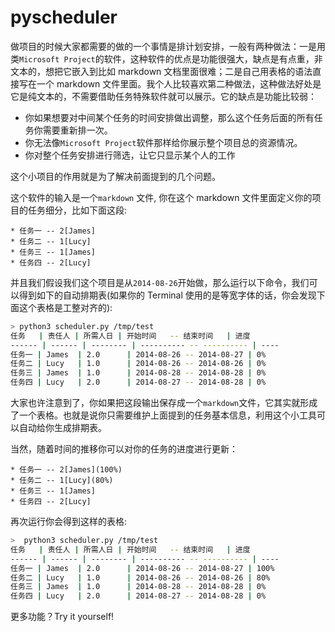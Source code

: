 pyscheduler
===========

做项目的时候大家都需要的做的一个事情是排计划安排，一般有两种做法：一是用类`Microsoft Project`的软件，这种软件的优点是功能很强大，缺点是有点重，非文本的，想把它嵌入到比如 markdown 文档里面很难；二是自己用表格的语法直接写在一个 markdown 文件里面。我个人比较喜欢第二种做法，这种做法好处是它是纯文本的，不需要借助任务特殊软件就可以展示。它的缺点是功能比较弱：

* 你如果想要对中间某个任务的时间安排做出调整，那么这个任务后面的所有任务你需要重新排一次。
* 你无法像`Microsoft Project`软件那样给你展示整个项目总的资源情况。
* 你对整个任务安排进行筛选，让它只显示某个人的工作

这个小项目的作用就是为了解决前面提到的几个问题。

这个软件的输入是一个`markdown` 文件, 你在这个 markdown 文件里面定义你的项目的任务细分，比如下面这段:

    * 任务一 -- 2[James]
    * 任务二 -- 1[Lucy]
    * 任务三 -- 1[James]
    * 任务四 -- 2[Lucy]

并且我们假设我们这个项目是从`2014-08-26`开始做，那么运行以下命令，我们可以得到如下的自动排期表(如果你的 Terminal 使用的是等宽字体的话，你会发现下面这个表格是工整对齐的):

```bash
> python3 scheduler.py /tmp/test
任务   | 责任人 | 所需人日 | 开始时间   -- 结束时间   | 进度
------ | ------ | -------- | ---------- -- ---------- | ----
任务一 | James  | 2.0      | 2014-08-26 -- 2014-08-27 | 0%  
任务二 | Lucy   | 1.0      | 2014-08-26 -- 2014-08-26 | 0%  
任务三 | James  | 1.0      | 2014-08-28 -- 2014-08-28 | 0%  
任务四 | Lucy   | 2.0      | 2014-08-27 -- 2014-08-28 | 0% 
```

大家也许注意到了，你如果把这段输出保存成一个`markdown`文件，它其实就形成了一个表格。也就是说你只需要维护上面提到的任务基本信息，利用这个小工具可以自动给你生成排期表。
 
当然，随着时间的推移你可以对你的任务的进度进行更新：
 
    * 任务一 -- 2[James](100%)
    * 任务二 -- 1[Lucy](80%)
    * 任务三 -- 1[James]
    * 任务四 -- 2[Lucy]
    
再次运行你会得到这样的表格:

```bash
>  python3 scheduler.py /tmp/test
任务   | 责任人 | 所需人日 | 开始时间   -- 结束时间   | 进度
------ | ------ | -------- | ---------- -- ---------- | ----
任务一 | James  | 2.0      | 2014-08-26 -- 2014-08-27 | 100%
任务二 | Lucy   | 1.0      | 2014-08-26 -- 2014-08-26 | 80% 
任务三 | James  | 1.0      | 2014-08-28 -- 2014-08-28 | 0%  
任务四 | Lucy   | 2.0      | 2014-08-27 -- 2014-08-28 | 0% 
```
 
 更多功能？Try it yourself!
